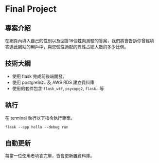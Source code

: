 # Final Project

## 專案介紹
在網頁內填入自己的性別以及回答16個性向測驗的答案，我們將會告訴你曾經填答過此網站的用戶中，與您個性適配的異性占總人數的多少比例。

## 技術大綱
- 使用 flask 完成前後端開發。
- 使用 postgreSQL 及 AWS RDS 建立資料庫
- 使用的套件包含 `flask_wtf`, `psycopg2`, `flask`...等

## 執行
在 terminal 執行以下指令執行專案。
```
flask --app hello --debug run
```
## 自動更新
每當一位使用者填答完畢，皆會更新置資料庫。


